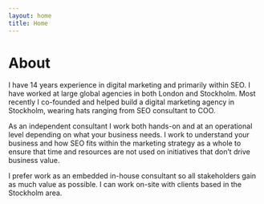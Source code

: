 ```yaml
---
layout: home
title: Home
---
```


# About

I have 14 years experience in digital marketing and primarily within SEO. I have worked at large global agencies in both London and Stockholm. Most recently I co-founded and helped build a digital marketing agency in Stockholm, wearing hats ranging from SEO consultant to COO.

As an independent consultant I work both hands-on and at an operational level depending on what your business needs. I work to understand your business and how SEO fits within the marketing strategy as a whole to ensure that time and resources are not used on initiatives that don’t drive business value.

I prefer work as an embedded in-house consultant so all stakeholders gain as much value as possible. I can work on-site with clients based in the Stockholm area. 

<!--{% include archive.html %}-->
